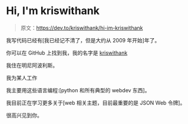 # Hi, I'm kriswithank

> 原文：<https://dev.to/kriswithank/hi-im-kriswithank>

我写代码已经有[我已经记不清了，但是大约从 2009 年开始]年了。

你可以在 GitHub 上找到我，我的名字是 [kriswithank](https://github.com/kriswithank)

我住在明尼阿波利斯。

我为某人工作

我主要用这些语言编程:[python 和所有典型的 webdev 东西]。

我目前正在学习更多关于[web 相关主题，目前最重要的是 JSON Web 令牌]。

很高兴见到你。